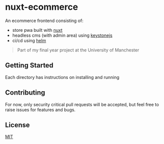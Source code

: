 # nuxt-ecommerce

An ecommerce frontend consisting of:
- store pwa built with [nuxt](https://nuxtjs.org/)
- headless cms (with admin area) using [keystonejs](https://keystonejs.com/)
- ci/cd using [helm](https://helm.sh/)

> Part of my final year project at the University of Manchester

## Getting Started

Each directory has instructions on installing and running

## Contributing
For now, only security critical pull requests will be accepted,
but feel free to raise issues for features and bugs.

## License
[MIT](./LICENSE)